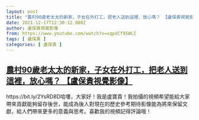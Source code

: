 ```yaml
---
layout: post
title: "農村90歲老太太的新家，子女在外打工，把老人送到這裡，放心嗎？ 【盧保貴視覺影像】"
date: 2021-12-17T12:30:12.000Z
author: 盧保貴視覺影像
from: https://www.youtube.com/watch?v=xqpdCf9SWLI
tags: [ 盧保貴 ]
categories: [ 盧保貴 ]
---
```

<!--1639744212000-->
[農村90歲老太太的新家，子女在外打工，把老人送到這裡，放心嗎？ 【盧保貴視覺影像】](https://www.youtube.com/watch?v=xqpdCf9SWLI)
------

<div>
https://bit.ly/2YsRD8D哈嘍，大家好！我是盧寶貴！我拍攝的視頻希望能給大家帶來貢獻能夠留存後世，能成為後人對現在的歷史參考期待影像能為將來保留文獻，給人們帶來更多的意義與思考。喜歡我的視頻記得評論哦！
</div>
